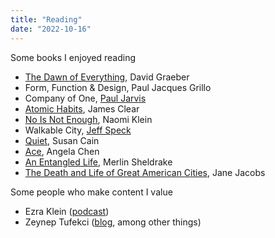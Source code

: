 ```yaml
---
title: "Reading"
date: "2022-10-16"
---
```


Some books I enjoyed reading
- [The Dawn of Everything](https://us.macmillan.com/books/9780374157357/thedawnofeverything), David Graeber
- Form, Function & Design, Paul Jacques Grillo
- Company of One, [Paul Jarvis](https://usefathom.com/pjrvs)
- [Atomic Habits](https://jamesclear.com/atomic-habits), James Clear
- [No Is Not Enough](https://www.noisnotenough.org/), Naomi Klein
- Walkable City, [Jeff Speck](https://www.jeffspeck.com/)
- [Quiet](https://briefer.com/books/quiet), Susan Cain
- [Ace](https://www.angelachen.org/ace.html), Angela Chen
- [An Entangled Life](https://www.merlinsheldrake.com/entangled-life), Merlin Sheldrake
- [The Death and Life of Great American Cities](https://en.wikipedia.org/wiki/The_Death_and_Life_of_Great_American_Cities), Jane Jacobs

Some people who make content I value
- Ezra Klein ([podcast](https://www.nytimes.com/column/ezra-klein-podcast))
- Zeynep Tufekci ([blog](https://www.theinsight.org/), among other things)
